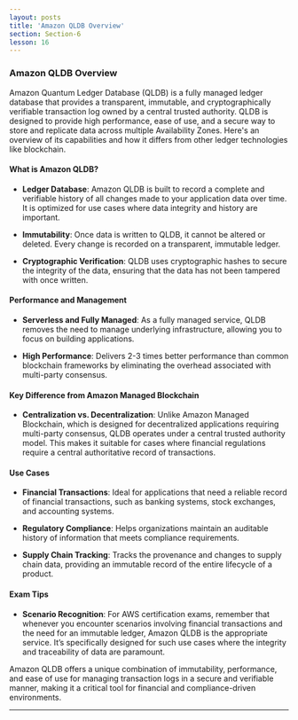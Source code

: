 ```yaml
---
layout: posts
title: 'Amazon QLDB Overview'
section: Section-6
lesson: 16
---
```


### Amazon QLDB Overview

Amazon Quantum Ledger Database (QLDB) is a fully managed ledger database that provides a transparent, immutable, and cryptographically verifiable transaction log owned by a central trusted authority. QLDB is designed to provide high performance, ease of use, and a secure way to store and replicate data across multiple Availability Zones. Here's an overview of its capabilities and how it differs from other ledger technologies like blockchain.

<!-- pagebreak -->

#### What is Amazon QLDB?

- **Ledger Database**: Amazon QLDB is built to record a complete and verifiable history of all changes made to your application data over time. It is optimized for use cases where data integrity and history are important.

- **Immutability**: Once data is written to QLDB, it cannot be altered or deleted. Every change is recorded on a transparent, immutable ledger.

- **Cryptographic Verification**: QLDB uses cryptographic hashes to secure the integrity of the data, ensuring that the data has not been tampered with once written.

<!-- pagebreak -->

#### Performance and Management

- **Serverless and Fully Managed**: As a fully managed service, QLDB removes the need to manage underlying infrastructure, allowing you to focus on building applications.

- **High Performance**: Delivers 2-3 times better performance than common blockchain frameworks by eliminating the overhead associated with multi-party consensus.

<!-- pagebreak -->

#### Key Difference from Amazon Managed Blockchain

- **Centralization vs. Decentralization**: Unlike Amazon Managed Blockchain, which is designed for decentralized applications requiring multi-party consensus, QLDB operates under a central trusted authority model. This makes it suitable for cases where financial regulations require a central authoritative record of transactions.

<!-- pagebreak -->

#### Use Cases

- **Financial Transactions**: Ideal for applications that need a reliable record of financial transactions, such as banking systems, stock exchanges, and accounting systems.

- **Regulatory Compliance**: Helps organizations maintain an auditable history of information that meets compliance requirements.

- **Supply Chain Tracking**: Tracks the provenance and changes to supply chain data, providing an immutable record of the entire lifecycle of a product.

<!-- pagebreak -->

#### Exam Tips

- **Scenario Recognition**: For AWS certification exams, remember that whenever you encounter scenarios involving financial transactions and the need for an immutable ledger, Amazon QLDB is the appropriate service. It’s specifically designed for such use cases where the integrity and traceability of data are paramount.

Amazon QLDB offers a unique combination of immutability, performance, and ease of use for managing transaction logs in a secure and verifiable manner, making it a critical tool for financial and compliance-driven environments.

---
